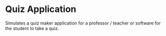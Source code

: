 # Quiz Application
Simulates a quiz maker application for a professor / teacher or software for the student to take a quiz. 

